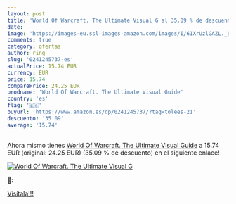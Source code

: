 ```yaml
---
layout: post
title: 'World Of Warcraft. The Ultimate Visual G al 35.09 % de descuento'
date: 
image: 'https://images-eu.ssl-images-amazon.com/images/I/61XrUzlGAZL._SL200_.jpg'
comments: true
category: ofertas
author: ring
slug: '0241245737-es'
actualPrice: 15.74 EUR
currency: EUR
price: 15.74
comparePrice: 24.25 EUR
prodname: 'World Of Warcraft. The Ultimate Visual Guide'
country: 'es'
flag: '🇪🇸'
buyurl: 'https://www.amazon.es/dp/0241245737/?tag=tolees-21'
descuento: '35.09'
average: '15.74'
---
```


Ahora mismo tienes [World Of Warcraft. The Ultimate Visual Guide](https://www.amazon.es/dp/0241245737/?tag=tolees-21) a 15.74 EUR (original: 24.25 EUR) (35.09 %  de descuento) en el siguiente enlace!

[![World Of Warcraft. The Ultimate Visual G](https://images-eu.ssl-images-amazon.com/images/I/61XrUzlGAZL._SL200_.jpg)](https://www.amazon.es/dp/0241245737/?tag=tolees-21)

🔎:


[Visítala!!!](https://www.amazon.es/dp/0241245737/?tag=tolees-21)
